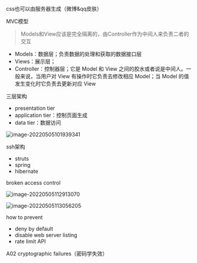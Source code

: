 css也可以由服务器生成（微博&qq皮肤）

MVC模型

> Models和View应该是完全隔离的，由Controller作为中间人来负责二者的交互

- Models：数据层；负责数据的处理和获取的数据接口层
- Views：展示层；
- Controller：控制器层；它是 Model 和 View 之间的胶水或者说是中间人。一般来说，当用户对 View 有操作时它负责去修改相应 Model；当 Model 的值发生变化时它负责去更新对应 View

三层架构

- presentation tier
- application tier：控制页面生成
- data tier：数据访问

![image-20220505101939341](5.5.assets/image-20220505101939341.png)

ssh架构

- struts
- spring
- hibernate

broken access control

![image-20220505112913070](5.5.assets/image-20220505112913070.png)

![image-20220505113056205](5.5.assets/image-20220505113056205.png)

how to prevent

- deny by default
- disable web server listing
- rate limit API 

A02 cryptographic failures（密码学失效）